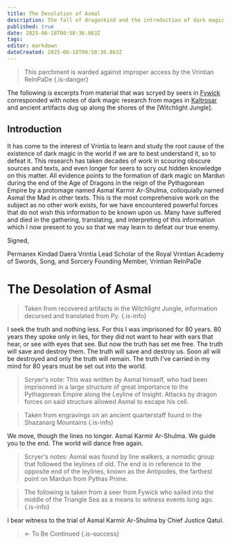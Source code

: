 ```yaml
---
title: The Desolation of Asmal
description: The fall of dragonkind and the introduction of dark magic.
published: true
date: 2025-06-18T00:58:36.863Z
tags: 
editor: markdown
dateCreated: 2025-06-18T00:58:36.863Z
---
```


> This parchment is warded against improper access by the Vrintian ReInPaDe
{.is-danger}


The following is excerpts from material that was scryed by seers in [Fywick](/locations/Mardun/Fywick) corresponded with notes of dark magic research from mages in [Kaltrosar](/locations/Mardun/Kaltrosar) and ancient artifacts dug up along the shores of the [Witchlight Jungle]. 

## Introduction
It has come to the interest of Vrintia to learn and study the root cause of the existence of dark magic in the world if we are to best understand it, so to defeat it. This research has taken decades of work in scouring obscure sources and texts, and even longer for seers to scry out hidden knowledge on this matter. All evidence points to the formation of dark magic on Mardun during the end of the Age of Dragons in the reign of the Pythagorean Empire by a protomage named Asmal Karmir Ar-Shulma, colloquially named Asmal the Mad in other texts. This is the most comprehensive work on the subject as no other work exists, for we have encountered powerful forces that do not wish this information to be known upon us. Many have suffered and died in the gathering, translating, and interpreting of this information which I now present to you so that we may learn to defeat our true enemy.

Signed,

Permanex Kindad Daera Vrintia
Lead Scholar of the Royal Vrintian Academy of Swords, Song, and Sorcery
Founding Member, Vrintian ReInPaDe

# The Desolation of Asmal
> Taken from recovered artifacts in the Witchlight Jungle, information decursed and translated from Py.
{.is-info}

I seek the truth and nothing less. For this I was imprisoned for 80 years. 80 years they spoke only in lies, for they did not want to hear with ears that hear, or see with eyes that see. But now the truth has set me free. The truth will save and destroy them. The truth will save and destroy us. Soon all will be destroyed and only the truth will remain. The truth I've carried in my mind for 80 years must be set out into the world.

> Scryer's note: This was written by Asmal himself, who had been imprisoned in a large structure of great importance to the Pythagorean Empire along the Leyline of Insight. Attacks by dragon forces on said structure allowed Asmal to escape his cell.

> Taken from engravings on an ancient quarterstaff found in the Shazanarg Mountains
{.is-info}

We move, though the lines no longer. Asmal Karmir Ar-Shulma. We guide you to the end. The world will dance free again.

> Scryer's notes: Asmal was found by line walkers, a nomadic group that followed the leylines of old. The end is in reference to the opposite end of the leylines, known as the Antipodes, the farthest point on Mardun from Pythas Prime.

> The following is taken from a seer from Fywick who sailed into the middle of the Triangle Sea as a means to witness events long ago.
{.is-info}

I bear witness to the trial of Asmal Karmir Ar-Shulma by Chief Justice Qatul. 


> <- To Be Continued
{.is-success}
